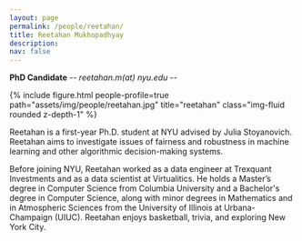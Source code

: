 ```yaml
---
layout: page
permalink: /people/reetahan/
title: Reetahan Mukhopadhyay
description: 
nav: false
---
```


**PhD Candidate** -- *reetahan.m(at) nyu.edu* --

{% include figure.html people-profile=true path="assets/img/people/reetahan.jpg" title="reetahan" class="img-fluid rounded z-depth-1" %}

Reetahan is a first-year Ph.D. student at NYU advised by Julia Stoyanovich. Reetahan aims to investigate issues of fairness and robustness in machine learning and other algorithmic decision-making systems. 


Before joining NYU, Reetahan worked as a data engineer at Trexquant Investments and as a data scientist at Virtualitics. He holds a Master’s degree in Computer Science from Columbia University and a Bachelor's degree in Computer Science, along with minor degrees in Mathematics and in Atmospheric Sciences from the University of Illinois at Urbana-Champaign (UIUC). Reetahan enjoys basketball, trivia, and exploring New York City.
